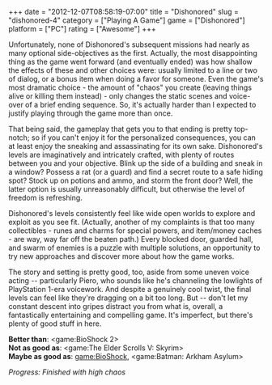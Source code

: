 +++
date = "2012-12-07T08:58:19-07:00"
title = "Dishonored"
slug = "dishonored-4"
category = ["Playing A Game"]
game = ["Dishonored"]
platform = ["PC"]
rating = ["Awesome"]
+++

Unfortunately, none of Dishonored's subsequent missions had nearly as many optional side-objectives as the first.  Actually, the most disappointing thing as the game went forward (and eventually ended) was how shallow the effects of these and other choices were: usually limited to a line or two of dialog, or a bonus item when doing a favor for someone.  Even the game's most dramatic choice - the amount of "chaos" you create (leaving things alive or killing them instead) - only changes the static scenes and voice-over of a brief ending sequence.  So, it's actually harder than I expected to justify playing through the game more than once.

That being said, the gameplay that gets you to that ending is pretty top-notch; so if you can't enjoy it for the personalized consequences, you can at least enjoy the sneaking and assassinating for its own sake.  Dishonored's levels are imaginatively and intricately crafted, with plenty of routes between you and your objective.  Blink up the side of a building and sneak in a window?  Possess a rat (or a guard) and find a secret route to a safe hiding spot?  Stock up on potions and ammo, and storm the front door?  Well, the latter option is usually unreasonably difficult, but otherwise the level of freedom is refreshing.

Dishonored's levels consistently feel like wide open worlds to explore and exploit as you see fit.  (Actually, another of my complaints is that too many collectibles - runes and charms for special powers, and item/money caches - are way, way far off the beaten path.)  Every blocked door, guarded hall, and swarm of enemies is a puzzle with multiple solutions, an opportunity to try new approaches and discover more about how the game works.

The story and setting is pretty good, too, aside from some uneven voice acting -- particularly Piero, who sounds like he's channeling the lowlights of PlayStation 1-era voicework.  And despite a genuinely cool twist, the final levels can feel like they're dragging on a bit too long.  But -- don't let my constant descent into gripes distract you from what is, overall, a fantastically entertaining and compelling game.  It's imperfect, but there's plenty of good stuff in here.

<b>Better than</b>: <game:BioShock 2>  
<b>Not as good as</b>: <game:The Elder Scrolls V: Skyrim>  
<b>Maybe as good as</b>: <game:BioShock>, <game:Batman: Arkham Asylum>

<i>Progress: Finished with high chaos</i>